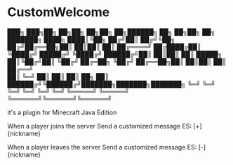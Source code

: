 # CustomWelcome

███╗   ███╗██╗   ██╗██╗  ██╗██╗   ██╗██████╗ ██╗   ██╗██╗     ██╗     ███████╗
████╗ ████║╚██╗ ██╔╝██║ ██╔╝╚██╗ ██╔╝██╔══██╗██║   ██║██║     ██║     ██╔════╝
██╔████╔██║ ╚████╔╝ █████╔╝  ╚████╔╝ ██████╔╝██║   ██║██║     ██║     █████╗  
██║╚██╔╝██║  ╚██╔╝  ██╔═██╗   ╚██╔╝  ██╔══██╗██║   ██║██║     ██║     ██╔══╝  
██║ ╚═╝ ██║   ██║   ██║  ██╗   ██║   ██████╔╝╚██████╔╝███████╗███████╗███████╗
╚═╝     ╚═╝   ╚═╝   ╚═╝  ╚═╝   ╚═╝   ╚═════╝  ╚═════╝ ╚══════╝╚══════╝╚══════╝

it's a plugin for Minecraft Java Edition

When a player joins the server
Send a customized message
ES: [+] {nickname}

When a player leaves the server
Send a customized message
ES: [-] {nickname}
